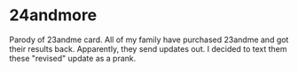 # 24andmore
Parody of 23andme card. All of my family have purchased 23andme and got their results back. Apparently, they send updates out. I decided to text them these "revised" update as a prank. 